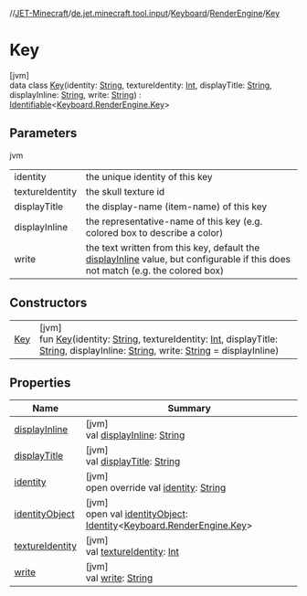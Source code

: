 //[JET-Minecraft](../../../../../index.md)/[de.jet.minecraft.tool.input](../../../index.md)/[Keyboard](../../index.md)/[RenderEngine](../index.md)/[Key](index.md)

# Key

[jvm]\
data class [Key](index.md)(identity: [String](https://kotlinlang.org/api/latest/jvm/stdlib/kotlin/-string/index.html), textureIdentity: [Int](https://kotlinlang.org/api/latest/jvm/stdlib/kotlin/-int/index.html), displayTitle: [String](https://kotlinlang.org/api/latest/jvm/stdlib/kotlin/-string/index.html), displayInline: [String](https://kotlinlang.org/api/latest/jvm/stdlib/kotlin/-string/index.html), write: [String](https://kotlinlang.org/api/latest/jvm/stdlib/kotlin/-string/index.html)) : [Identifiable](../../../../../../JET-Native/-j-e-t--native/de.jet.library.tool.smart.identification/-identifiable/index.md)&lt;[Keyboard.RenderEngine.Key](index.md)&gt;

## Parameters

jvm

| | |
|---|---|
| identity | the unique identity of this key |
| textureIdentity | the skull texture id |
| displayTitle | the display-name (item-name) of this key |
| displayInline | the representative-name of this key (e.g. colored box to describe a color) |
| write | the text written from this key, default the [displayInline](display-inline.md) value, but configurable if this does not match (e.g. the colored box) |

## Constructors

| | |
|---|---|
| [Key](-key.md) | [jvm]<br>fun [Key](-key.md)(identity: [String](https://kotlinlang.org/api/latest/jvm/stdlib/kotlin/-string/index.html), textureIdentity: [Int](https://kotlinlang.org/api/latest/jvm/stdlib/kotlin/-int/index.html), displayTitle: [String](https://kotlinlang.org/api/latest/jvm/stdlib/kotlin/-string/index.html), displayInline: [String](https://kotlinlang.org/api/latest/jvm/stdlib/kotlin/-string/index.html), write: [String](https://kotlinlang.org/api/latest/jvm/stdlib/kotlin/-string/index.html) = displayInline) |

## Properties

| Name | Summary |
|---|---|
| [displayInline](display-inline.md) | [jvm]<br>val [displayInline](display-inline.md): [String](https://kotlinlang.org/api/latest/jvm/stdlib/kotlin/-string/index.html) |
| [displayTitle](display-title.md) | [jvm]<br>val [displayTitle](display-title.md): [String](https://kotlinlang.org/api/latest/jvm/stdlib/kotlin/-string/index.html) |
| [identity](identity.md) | [jvm]<br>open override val [identity](identity.md): [String](https://kotlinlang.org/api/latest/jvm/stdlib/kotlin/-string/index.html) |
| [identityObject](../../../../de.jet.minecraft.tool.timing.cooldown/-cooldown/index.md#-527806782%2FProperties%2F-726029290) | [jvm]<br>open val [identityObject](../../../../de.jet.minecraft.tool.timing.cooldown/-cooldown/index.md#-527806782%2FProperties%2F-726029290): [Identity](../../../../../../JET-Native/-j-e-t--native/de.jet.library.tool.smart.identification/-identity/index.md)&lt;[Keyboard.RenderEngine.Key](index.md)&gt; |
| [textureIdentity](texture-identity.md) | [jvm]<br>val [textureIdentity](texture-identity.md): [Int](https://kotlinlang.org/api/latest/jvm/stdlib/kotlin/-int/index.html) |
| [write](write.md) | [jvm]<br>val [write](write.md): [String](https://kotlinlang.org/api/latest/jvm/stdlib/kotlin/-string/index.html) |
